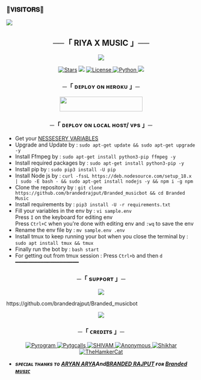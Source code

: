 ### 🌷𝐕𝐈𝐒𝐈𝐓𝐎𝐑𝐒🌷

<!--
**Cyberbot00700/RIYAXMUSIC_BOT** is a ✨ _special_ ✨ repository because its `README.md` (this file) appears on your GitHub profile.


<p align="center">
    <b>ᴠɪsɪᴛᴏʀs</b><br>
 -->    <img align="middle" src="https://profile-counter.glitch.me/brandedrajput/count.svg" />
</p>

<h2 align="center">
    ──「 RIYA X MUSIC 」──
</h2>

<p align="center">
  <img src="https://telegra.ph/file/f6850d71fa06f4a0fb5d0.jpg">
</p>

<p align="center">
<a href="https://github.com/Cyberbot00700/RIYAXMUSIC_BOT/stargazers"><img src="https://img.shields.io/github/stars/CYBERBOT00700/RIYAXMUSIC_BOT?color=black&logo=github&logoColor=black&style=for-the-badge" alt="Stars" /></a>
<a href="https://github.com/brandedrajput/Branded_musicbot/network/members"> <img src="https://img.shields.io/github/forks/brandedrajput/Branded_musicbot?color=black&logo=github&logoColor=black&style=for-the-badge" /></a>
<a href="https://github.com/Cyberbot00700/RIYAXMUSIC_BOT/blob/master/LICENSE"> <img src="https://img.shields.io/badge/License-MIT-blueviolet?style=for-the-badge" alt="License" /> </a>
<a href="https://www.python.org/"> <img src="https://img.shields.io/badge/Written%20in-Python-orange?style=for-the-badge&logo=python" alt="Python" /> </a>
<a href="https://github.com/Cyberbot00700/RIYAXMUSIC_BOT/commits/AnonymousX1025"> <img src="https://img.shields.io/github/last-commit/brandedrajput/Branded_musicbot?color=blue&logo=github&logoColor=green&style=for-the-badge" /></a>
</p>

<p align="center">
</p>

<h3 align="center">
    ─「 ᴅᴇᴩʟᴏʏ ᴏɴ ʜᴇʀᴏᴋᴜ 」─
</h3>

<p align="center"><a href="https://dashboard.heroku.com/new?template=https://github.com/Cyberbot00700/RIYAXMUSIC_BOT.git"> <img src="https://img.shields.io/badge/Deploy%20On%20Heroku-black?style=for-the-badge&logo=heroku" width="220" height="38.45"/></a></p>

<h3 align="center">
    ─「 ᴅᴇᴩʟᴏʏ ᴏɴ ʟᴏᴄᴀʟ ʜᴏsᴛ/ ᴠᴘs 」─
</h3>

- Get your [NESSESERY VARIABLES](https://github.com/Cyberbot00700/RIYAXMUSIC_BOT/blob/master/sample.env)
- Upgrade and Update by :
`sudo apt-get update && sudo apt-get upgrade -y`
- Install Ffmpeg by :
`sudo apt-get install python3-pip ffmpeg -y`
- Install required packages by :
`sudo apt-get install python3-pip -y`
- Install pip by :
`sudo pip3 install -U pip`
- Install Node js by :
`curl -fssL https://deb.nodesource.com/setup_18.x | sudo -E bash - && sudo apt-get install nodejs -y && npm i -g npm`
- Clone the repository by :
`git clone https://github.com/brandedrajput/Branded_musicbot && cd Branded Music`
- Install requirements by :
`pip3 install -U -r requirements.txt`
- Fill your variables in the env by :
`vi sample.env`<br>
Press `I` on the keyboard for editing env<br>
Press `Ctrl+C` when you're done with editing env and `:wq` to save the env<br>
- Rename the env file by :
`mv sample.env .env`
- Install tmux to keep running your bot when you close the terminal by :
`sudo apt install tmux && tmux`
- Finally run the bot by :
`bash start`
- For getting out from tmux session : Press `Ctrl+b` and then `d`<br>
━━━━━━━━━━━━━━━━━━━━

<h3 align="center">
    ─「 sᴜᴩᴩᴏʀᴛ 」─
</h3>

<p align="center">
<a href="https://telegram.me/Branded_sarver123"><img src="https://img.shields.io/badge/-Support%20Group-blue.svg?style=for-the-badge&logo=Telegram"></a>
</p>
https://github.com/brandedrajput/Branded_musicbot
<p align="center">
<a href="https://telegram.me/Branded_sarver"><img src="https://img.shields.io/badge/-Support%20Channel-blue.svg?style=for-the-badge&logo=Telegram"></a>
</p>

<h3 align="center">
    ─「 ᴄʀᴇᴅɪᴛs 」─
</h3>

<p align="center">
<a href="https://github.com/pyrogram/pyrogram"> <img src="https://img.shields.io/badge/Pyrogram-black?style=for-the-badge&logo=github" alt="Pyrogram" /> </a>
<a href="https://github.com/pytgcalls/pytgcalls"> <img src="https://img.shields.io/badge/PyTgCalls-black?style=for-the-badge&logo=github" alt="Pytgcalls" /> </a>
<a href="https://github.com/brandedrajput"> <img src="https://img.shields.io/badge/CallsMusic-black?style=for-the-badge&logo=github" alt="SHIVAM" /> </a>
<a href="https://github.com/AnonymousX1025"> <img src="https://img.shields.io/badge/Anonymous-black?style=for-the-badge&logo=github" alt="Anonymous" /> </a>
<a href="https://github.com/NotReallyShikhar"> <img src="https://img.shields.io/badge/Shikhar-black?style=for-the-badge&logo=github" alt="Shikhar" /> </a>
<a href="https://github.com/TheHamkerCat"> <img src="https://img.shields.io/badge/TheHamkerCat-black?style=for-the-badge&logo=github" alt="TheHamkerCat" /> </a>
</p>

- <b> _sᴩᴇᴄɪᴀʟ ᴛʜᴀɴᴋs ᴛᴏ [ARYAN ARYA](https://github.com/aryanabhiarya8)And[BRANDED RAJPUT](https://github.com/brandedrajput) ғᴏʀ [Branded ᴍᴜsɪᴄ](https://t.me/RIYA_X_MUSIC_BOT)_ </b>
